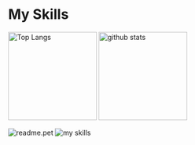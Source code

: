 <h1>My Skills</h1>
<p align="left">
  <img alt="Top Langs" height="180px"src="https://github-readme-stats.vercel.app/api/top-langs/?username=Rino1011&layout=compact">
  <img alt="github stats" height="180px" src="https://github-readme-stats.vercel.app/api?username=Rino1011"/>

  
  ![readme.pet](https://readme.pet/api?username=Rino1011) 
  <img alt="my skills" src="https://skillicons.dev/icons?theme=light&perline=8&i=ai,pr,ae,blender,arduino,c,raspberrypi,py,p5js,unity,cs,html,css,figma,github,vscode" />
</p>
